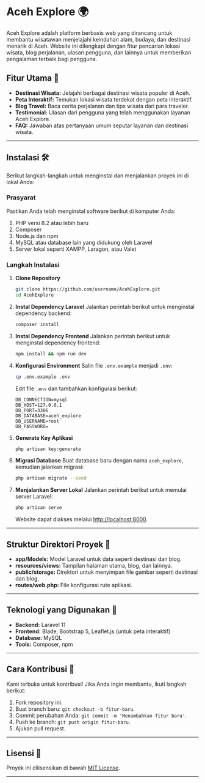 
# Aceh Explore 🌍
Aceh Explore adalah platform berbasis web yang dirancang untuk membantu wisatawan menjelajahi keindahan alam, budaya, dan destinasi menarik di Aceh. Website ini dilengkapi dengan fitur pencarian lokasi wisata, blog perjalanan, ulasan pengguna, dan lainnya untuk memberikan pengalaman terbaik bagi pengguna.

## Fitur Utama 🚀
- **Destinasi Wisata:** Jelajahi berbagai destinasi wisata populer di Aceh.
- **Peta Interaktif:** Temukan lokasi wisata terdekat dengan peta interaktif.
- **Blog Travel:** Baca cerita perjalanan dan tips wisata dari para traveler.
- **Testimonial:** Ulasan dari pengguna yang telah menggunakan layanan Aceh Explore.
- **FAQ:** Jawaban atas pertanyaan umum seputar layanan dan destinasi wisata.

---

## Instalasi 🛠️
Berikut langkah-langkah untuk menginstal dan menjalankan proyek ini di lokal Anda:

### Prasyarat
Pastikan Anda telah menginstal software berikut di komputer Anda:
1. PHP versi 8.2 atau lebih baru
2. Composer
3. Node.js dan npm
4. MySQL atau database lain yang didukung oleh Laravel
5. Server lokal seperti XAMPP, Laragon, atau Valet

### Langkah Instalasi
1. **Clone Repository**
   ```bash
   git clone https://github.com/username/AcehExplore.git
   cd AcehExplore
   ```

2. **Instal Dependency Laravel**
   Jalankan perintah berikut untuk menginstal dependency backend:
   ```bash
   composer install
   ```

3. **Instal Dependency Frontend**
   Jalankan perintah berikut untuk menginstal dependency frontend:
   ```bash
   npm install && npm run dev
   ```

4. **Konfigurasi Environment**
   Salin file `.env.example` menjadi `.env`:
   ```bash
   cp .env.example .env
   ```
   Edit file `.env` dan tambahkan konfigurasi berikut:
   ```
   DB_CONNECTION=mysql
   DB_HOST=127.0.0.1
   DB_PORT=3306
   DB_DATABASE=aceh_explore
   DB_USERNAME=root
   DB_PASSWORD=
   ```

5. **Generate Key Aplikasi**
   ```bash
   php artisan key:generate
   ```

6. **Migrasi Database**
   Buat database baru dengan nama `aceh_explore`, kemudian jalankan migrasi:
   ```bash
   php artisan migrate --seed
   ```

7. **Menjalankan Server Lokal**
   Jalankan perintah berikut untuk memulai server Laravel:
   ```bash
   php artisan serve
   ```

   Website dapat diakses melalui [http://localhost:8000](http://localhost:8000).

---

## Struktur Direktori Proyek 📁
- **app/Models:** Model Laravel untuk data seperti destinasi dan blog.
- **resources/views:** Tampilan halaman utama, blog, dan lainnya.
- **public/storage:** Direktori untuk menyimpan file gambar seperti destinasi dan blog.
- **routes/web.php:** File konfigurasi rute aplikasi.

---

## Teknologi yang Digunakan 🧰
- **Backend:** Laravel 11
- **Frontend:** Blade, Bootstrap 5, Leaflet.js (untuk peta interaktif)
- **Database:** MySQL
- **Tools:** Composer, npm

---

## Cara Kontribusi 🤝
Kami terbuka untuk kontribusi! Jika Anda ingin membantu, ikuti langkah berikut:
1. Fork repository ini.
2. Buat branch baru: `git checkout -b fitur-baru`.
3. Commit perubahan Anda: `git commit -m 'Menambahkan fitur baru'`.
4. Push ke branch: `git push origin fitur-baru`.
5. Ajukan pull request.

---

## Lisensi 📄
Proyek ini dilisensikan di bawah [MIT License](LICENSE).

---